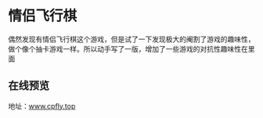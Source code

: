# 情侣飞行棋
偶然发现有情侣飞行棋这个游戏，但是试了一下发现极大的阉割了游戏的趣味性，做个像个抽卡游戏一样。所以动手写了一版，增加了一些游戏的对抗性趣味性在里面
## 在线预览
地址：www.cpfly.top
